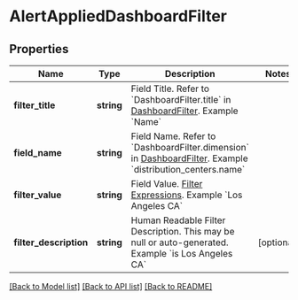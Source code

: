 # AlertAppliedDashboardFilter

## Properties
Name | Type | Description | Notes
------------ | ------------- | ------------- | -------------
**filter_title** | **string** | Field Title. Refer to &#x60;DashboardFilter.title&#x60; in [DashboardFilter](#!/types/DashboardFilter). Example &#x60;Name&#x60; | 
**field_name** | **string** | Field Name. Refer to &#x60;DashboardFilter.dimension&#x60; in [DashboardFilter](#!/types/DashboardFilter). Example &#x60;distribution_centers.name&#x60; | 
**filter_value** | **string** | Field Value. [Filter Expressions](https://cloud.google.com/looker/docs/reference/filter-expressions). Example &#x60;Los Angeles CA&#x60; | 
**filter_description** | **string** | Human Readable Filter Description. This may be null or auto-generated. Example &#x60;is Los Angeles CA&#x60; | [optional] 

[[Back to Model list]](../README.md#documentation-for-models) [[Back to API list]](../README.md#documentation-for-api-endpoints) [[Back to README]](../README.md)


